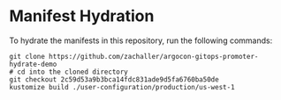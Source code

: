 # Manifest Hydration

To hydrate the manifests in this repository, run the following commands:

```shell
git clone https://github.com/zachaller/argocon-gitops-promoter-hydrate-demo
# cd into the cloned directory
git checkout 2c59d53a9b3bca14fdc831ade9d5fa6760ba50de
kustomize build ./user-configuration/production/us-west-1
```
